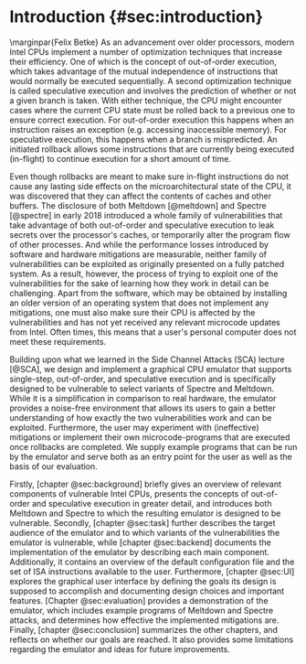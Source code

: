# Introduction {#sec:introduction}
\marginpar{Felix Betke}
As an advancement over older processors, modern Intel CPUs implement a number of optimization techniques that increase their efficiency. One of which is the concept of out-of-order execution, which takes advantage of the mutual independence of instructions that would normally be executed sequentially. A second optimization technique is called speculative execution and involves the prediction of whether or not a given branch is taken. With either technique, the CPU might encounter cases where the current CPU state must be rolled back to a previous one to ensure correct execution. For out-of-order execution this happens when an instruction raises an exception (e.g. accessing inaccessible memory). For speculative execution, this happens when a branch is mispredicted. An initiated rollback allows some instructions that are currently being executed (in-flight) to continue execution for a short amount of time.

Even though rollbacks are meant to make sure in-flight instructions do not cause any lasting side effects on the microarchitectural state of the CPU, it was discovered that they can affect the contents of caches and other buffers.
The disclosure of both Meltdown [@meltdown] and Spectre [@spectre] in early 2018 introduced a whole family of vulnerabilities that take advantage of both out-of-order and speculative execution to leak secrets over the processor's caches, or temporarily alter the program flow of other processes. And while the performance losses introduced by software and hardware mitigations are measurable, neither family of vulnerabilities can be exploited as originally presented on a fully patched system. As a result, however, the process of trying to exploit one of the vulnerabilities for the sake of learning how they work in detail can be challenging. Apart from the software, which may be obtained by installing an older version of an operating system that does not implement any mitigations, one must also make sure their CPU is affected by the vulnerabilities and has not yet received any relevant microcode updates from Intel. Often times, this means that a user's personal computer does not meet these requirements.

Building upon what we learned in the Side Channel Attacks (SCA) lecture [@SCA], we design and implement a graphical CPU emulator that supports single-step, out-of-order, and speculative execution and is specifically designed to be vulnerable to select variants of Spectre and Meltdown. While it is a simplification in comparison to real hardware, the emulator provides a noise-free environment that allows its users to gain a better understanding of how exactly the two vulnerabilities work and can be exploited. Furthermore, the user may experiment with (ineffective) mitigations or implement their own microcode-programs that are executed once rollbacks are completed. We supply example programs that can be run by the emulator and serve both as an entry point for the user as well as the basis of our evaluation.

Firstly, [chapter @sec:background] briefly gives an overview of relevant components of vulnerable Intel CPUs, presents the concepts of out-of-order and speculative execution in greater detail, and introduces both Meltdown and Spectre to which the resulting emulator is designed to be vulnerable. Secondly, [chapter @sec:task] further describes the target audience of the emulator and to which variants of the vulnerabilities the emulator is vulnerable, while [chapter @sec:backend] documents the implementation of the emulator by describing each main component. Additionally, it contains an overview of the default configuration file and the set of ISA instructions available to the user. Furthermore, [chapter @sec:UI] explores the graphical user interface by defining the goals its design is supposed to accomplish and documenting design choices and important features. [Chapter @sec:evaluation] provides a demonstration of the emulator, which includes example programs of Meltdown and Spectre attacks, and determines how effective the implemented mitigations are. Finally, [chapter @sec:conclusion] summarizes the other chapters, and reflects on whether our goals are reached. It also provides some limitations regarding the emulator and ideas for future improvements.
